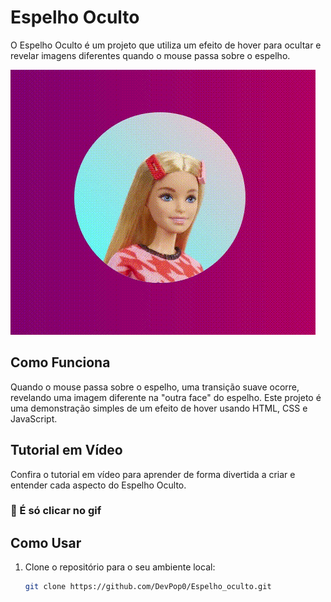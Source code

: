 # Espelho Oculto

O Espelho Oculto é um projeto que utiliza um efeito de hover para ocultar e revelar imagens diferentes quando o mouse passa sobre o espelho.

[![Tutorial em Vídeo](css/gif/demo.gif)](https://youtu.be/kNDIttOuv1U?si=l31PFiG6qvlg4ASZ)

## Como Funciona

Quando o mouse passa sobre o espelho, uma transição suave ocorre, revelando uma imagem diferente na "outra face" do espelho. Este projeto é uma demonstração simples de um efeito de hover usando HTML, CSS e JavaScript.
## Tutorial em Vídeo

Confira o tutorial em vídeo para aprender de forma divertida a criar e entender cada aspecto do Espelho Oculto.
### 🎥 É só clicar no gif




## Como Usar 

1. Clone o repositório para o seu ambiente local:

   ```bash
   git clone https://github.com/DevPop0/Espelho_oculto.git


